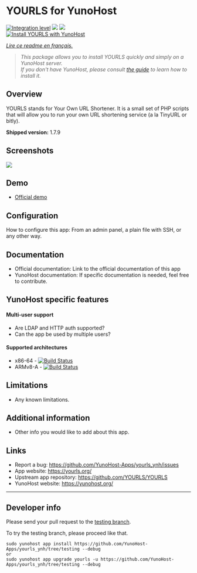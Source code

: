 # YOURLS for YunoHost

[![Integration level](https://dash.yunohost.org/integration/yourls.svg)](https://dash.yunohost.org/appci/app/yourls) ![](https://ci-apps.yunohost.org/ci/badges/yourls.status.svg) ![](https://ci-apps.yunohost.org/ci/badges/yourls.maintain.svg)  
[![Install YOURLS with YunoHost](https://install-app.yunohost.org/install-with-yunohost.png)](https://install-app.yunohost.org/?app=yourls)

*[Lire ce readme en français.](./README_fr.md)*

> *This package allows you to install YOURLS quickly and simply on a YunoHost server.  
If you don't have YunoHost, please consult [the guide](https://yunohost.org/#/install) to learn how to install it.*

## Overview

YOURLS stands for Your Own URL Shortener. It is a small set of PHP scripts that will allow you to run your own URL shortening service (a la TinyURL or bitly).

**Shipped version:** 1.7.9

## Screenshots

![](https://yourls.org/images/stats-anim.gif)

## Demo

* [Official demo](https://yourls.org/cookie+)

## Configuration

How to configure this app: From an admin panel, a plain file with SSH, or any other way.

## Documentation

 * Official documentation: Link to the official documentation of this app
 * YunoHost documentation: If specific documentation is needed, feel free to contribute.

## YunoHost specific features

#### Multi-user support

 * Are LDAP and HTTP auth supported?
 * Can the app be used by multiple users?

#### Supported architectures

* x86-64 - [![Build Status](https://ci-apps.yunohost.org/ci/logs/yourls%20%28Apps%29.svg)](https://ci-apps.yunohost.org/ci/apps/yourls/)
* ARMv8-A - [![Build Status](https://ci-apps-arm.yunohost.org/ci/logs/yourls%20%28Apps%29.svg)](https://ci-apps-arm.yunohost.org/ci/apps/yourls/)

## Limitations

* Any known limitations.

## Additional information

* Other info you would like to add about this app.

## Links

 * Report a bug: https://github.com/YunoHost-Apps/yourls_ynh/issues
 * App website: https://yourls.org/
 * Upstream app repository: https://github.com/YOURLS/YOURLS
 * YunoHost website: https://yunohost.org/

---

## Developer info

Please send your pull request to the [testing branch](https://github.com/YunoHost-Apps/yourls_ynh/tree/testing).

To try the testing branch, please proceed like that.
```
sudo yunohost app install https://github.com/YunoHost-Apps/yourls_ynh/tree/testing --debug
or
sudo yunohost app upgrade yourls -u https://github.com/YunoHost-Apps/yourls_ynh/tree/testing --debug
```
